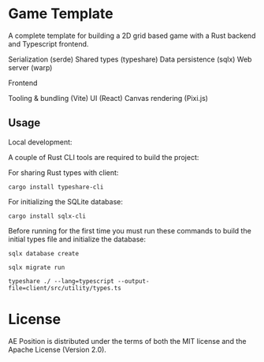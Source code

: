 # Game Template

A complete template for building a 2D grid based game with a Rust backend and Typescript frontend.

Serialization (serde)
Shared types (typeshare)
Data persistence (sqlx)
Web server (warp)

Frontend 

Tooling & bundling (Vite)
UI (React)
Canvas rendering (Pixi.js)


## Usage

Local development:

A couple of Rust CLI tools are required to build the project:

For sharing Rust types with client:

```
cargo install typeshare-cli
```

For initializing the SQLite database:

```
cargo install sqlx-cli
```

Before running for the first time you must run these commands to build the initial types file and initialize the database:

```
sqlx database create

sqlx migrate run

typeshare ./ --lang=typescript --output-file=client/src/utility/types.ts
```


# License

AE Position is distributed under the terms of both the MIT license and the
Apache License (Version 2.0).